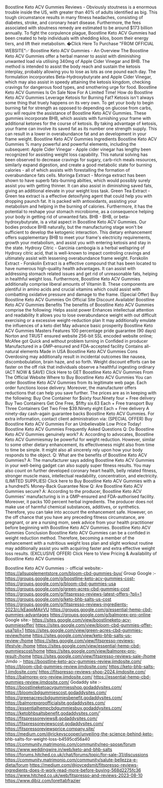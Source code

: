Boostline Keto ACV Gummies Reviews - Obviously stoutness is a enormous trouble inside the US, with greater than 40% of adults identified as big. This tough circumstance results in many fitness headaches, consisting of diabetes, stroke, and coronary heart disease. Furthermore, the fees associated with stoutness remedy are estimated to be around $173 billion annually. To fight the corpulence plague, Boostline Keto ACV Gummies had been created to help individuals with shedding kilos, boom their energy tiers, and lift their metabolism.
�Click Here To Purchase "FROM OFFICIAL WEBSITE"✅
Boostline Keto ACV Gummies - An Overview
The Boostline Keto ACV Gummies offer a herbal manner to assist with diminishing unwanted load via utilising 340mg of Apple Cider Vinegar and BHB. The method is intended to assist the body reach and sustain the ketosis interplay, probably allowing you to lose as lots as one pound each day. The formulation incorporates Beta-Hydroxybutyrate and Apple Cider Vinegar, which may also assist in speedy attaining the ketosis kingdom, checking cravings for dangerous food types, and smothering urge for food.
Boostline Keto ACV Gummies Is On Sale Now For A Limited Time!
How do Boostline Keto ACV Gummies Leverage Ketosis for Burning Fat?
Ketosis isn't always some thing that truely happens on its very own. To get your body to begin burning fat for strength as opposed to depending on glucose from carbs, you will require the assistance of Boostline Keto ACV Gummies. These gummies incorporate BHB, which assists with furnishing your frame with additional ketones for the course of ketosis. By taking advantage of ketosis, your frame can involve its saved fat as its number one strength supply. This can result in a lower in overabundance fat and an development in your frame weight.
Boostline Keto ACV Gummies Ingredients
Boostline Keto ACV Gummies % many powerful and powerful elements, including the subsequent:
Apple Cider Vinegar - Apple cider vinegar has lengthy been recognized for assisting weight loss capability. This natural solving has been observed to decrease cravings for sugary, carb-rich meals resources, similarly expand digestion, and create a good metabolic state for burning calories - all of which assists with forestalling the formation of overabundance fats cells.
Moringa Extract - Moringa extract has been shown to have superb fats-burning abilties, which would possibly surely assist you with getting thinner. It can also assist in diminishing saved fats, giving an additional elevate in your weight loss task.
Green Tea Extract - Green tea extract is a effective detoxifying agent that could help you with dropping paunch fat. It is packed with antioxidants, assisting your metabolism and helping in the burning of calories. Furthermore, it has the potential to reshape your stomach microbiome, as a consequence helping your body in getting rid of unwanted fats.
BHB - BHB, or beta-hydroxybutyrate, is a vital aspect in Boostline Keto ACV Gummies. Our bodies produce BHB naturally, but the manufacturing stage won't be sufficient to develop the ketogenic interaction. This dietary enhancement offers supplementary BHB to meet your frame's electricity requirements, growth your metabolism, and assist you with entering ketosis and stay in the state.
Hydroxy Citric - Garcinia cambogia is a herbal wellspring of Hydroxy citric acid, that is well-known to impact controling cravings and ultimately assist with lessening overabundance frame weight.
Forskolin Extract - Forskolin Extract is a effective compound that has been located to have numerous high-quality health advantages. It can assist with addressing stomach related issues and get rid of unreasonable fats, helping in healthful weight loss.
Furthermore, Boostline Keto ACV Gummies additionally comprise liberal amounts of Vitamin B. These components are plentiful in amino acids and crucial vitamins which could assist with combatting oxidative pressure and damage to the frame.
(Special Offer) Buy Boostline Keto ACV Gummies On Official Site Discount Available!
Boostline Keto ACV Gummies Benefits
The benefits of Boostline Keto ACV Gummies comprise the following:
Helps assist power
Enhances intellectual attention and readability
It allows you to lose overabundance weight with out difficult exercising or a excessive weight-reduction plan
It may additionally emulate the influences of a keto diet
May advance basic prosperity
Boostline Keto ACV Gummies Masters
Features 100 percentage pride guarantee (90 days)
Norton and TRUST ensured website
256-bit SSL encoded website online; McAfee got
Quick and without problem turning in
Confided in producer
Manufactured in a GMP-ensured and FDA-accepted facility
Contains all-natural elements
Made in USA
Boostline Keto ACV Gummies Cons
Overdosing may additionally result in incidental outcomes like nausea, discombobulation, brain haze, and so forth.
Weight discount efforts can be faster on the off risk that individuals observe a healthful ingesting ordinary
(ACT NOW & SAVE) Click Here to GET Boostline Keto ACV Gummies From The Official Website
Where to Buy Boostline Keto ACV Gummies
You can order Boostline Keto ACV Gummies from its legitimate web page. Each order functions loose delivery. Moreover, the manufacturer offers reductions that can help you save further. The prices are as in keeping with the following:
Buy One Container for $sixty four.Ninety four + Free delivery
Buy Two Containers Get One Free, $fifty six.63 Each + Free transport
Buy Three Containers Get Two Free $39.Ninety eight Each + Free delivery
A ninety-day cash-again guarantee backs Boostline Keto ACV Gummies. For extra information, contact client administration via:
(SPECIAL OFFER) Buy Boostline Keto ACV Gummies For an Unbelievable Low Price Today!
Boostline Keto ACV Gummies Frequently Asked Questions
Q: Do Boostline Keto ACV Gummies genuinely work?
A: According to advocates, Boostline Keto ACV Gummiesmay be powerful for weight reduction. However, similar to some other dietary enhancement, its effectiveness might also from time to time be simple. It might also all sincerely rely upon how your body responds to the object.
Q: What are the benefits of Boostline Keto ACV Gummies?
A: The manufacturer says adding Boostline Keto ACV Gummies in your well-being gadget can also supply super fitness results. You may also count on further developed coronary heart health, belly related fitness, stronger muscle mass, intellectual readability, concentration, and electricity.
(LIMITED SUPPLIES) Click here to Buy Boostline Keto ACV Gummies with a a hundred% Money-Back Guarantee Now
Q: Are Boostline Keto ACV Gummies secure?
A: According to the producer, Boostline Keto ACV Gummies' manufacturing is in a GMP-ensured and FDA-authorised facility. Moreover, it packs 100 percent herbal ingredients. The producer does not make use of harmful chemical substances, additives, or synthetics. Therefore, you can take into account the enhancement safe. However, on the off chance that you have any preceding fitness circumstance, are pregnant, or are a nursing mom, seek advice from your health practitioner before beginning with Boostline Keto ACV Gummies.
Boostline Keto ACV Gummies Conclusion
Boostline Keto ACV Gummies can be a confided in weight reduction method. Therefore, becoming a member of the enhancement with a nutritious weight loss plan and slight workout routine may additionally assist you with acquiring faster and extra effective weight loss results. 
(EXCLUSIVE OFFER) Click Here to View Pricing & Availability of Boostline Keto ACV Gummies


Boostline Keto ACV Gummies :-
official website:- https://allsupplementstore.com/bloom-cbd-gummies-buy/
Group Google :- https://groups.google.com/g/boostline-keto-acv-gummies-cost- 
https://groups.google.com/g/bloom-cbd-gummies-usa
 https://groups.google.com/g/green-acres-cbd-gummies-cost
 https://groups.google.com/g/fitspresso-reviews-latest-offers-?pli=1
 https://groups.google.com/g/keto-bhb-salts-us-cost
 https://groups.google.com/g/fitspresso-reviews-ingredients-2023/c/kEaqpMAirVU
 https://groups.google.com/g/essential-hemp-cbd-gummies-advantages
 https://groups.google.com/g/balmorex-pro-online
Google site:-  https://sites.google.com/view/boostlineketo-acv-gummiesoffer/ 
 https://sites.google.com/view/bloom-cbd-gummies-offer-usa?pli=1
 https://sites.google.com/view/green-acres-cbd-gummies-review/home
 https://sites.google.com/view/keto-bhb-salts-us-review-/home       https://sites.google.com/view/fitspresso-reviews-lifestyle-/home
 https://sites.google.com/view/essential-hemp-cbd-gummiescost/home
 https://sites.google.com/view/balmorex-pro-result-/home
 https://sites.google.com/view/fitspresso-reviews-sale-/home
 Jimdo  :- https://boostline-keto-acv-gummies-review.jimdosite.com/ 
https://bloom-cbd-gummies-review.jimdosite.com/
 https://keto-bhb-salts-1.jimdosite.com/
 https://fitspresso-reviews-shop-2024.jimdosite.com/
 https://balmorex-pro-review.jimdosite.com/
 https://essential-hemp-cbd-gummies-review.jimdosite.com/
 Godaddy site :- https://boostlineketoacvgummiesshop.godaddysites.com/ 
https://bloomcbdgummiescost.godaddysites.com/
 https://greenacrescbdgummiesbenefit.godaddysites.com/
 https://balmorexproofficialsite.godaddysites.com/
 https://essentialhempcbdgummiesbuy.godaddysites.com/
 https://ketobhbsaltsbenefit.godaddysites.com/'
 https://fitspressoreviews8.godaddysites.com/
 https://fitspressoreviewscost.godaddysites.com/
 https://fitspressoreviewsprice.company.site/
 https://medium.com/@rickeyscooper/unveiling-the-science-behind-keto-
 bhb-salts-for-weight-loss-b4595cd56a40
 https://community.matrimonio.com/community/neo-spose/forum
 https://www.weddingwire.in/web/keto-and-bhb-salts
 https://forums.hitched.co.uk/chat/forums/topic/for-sale-31/discussions
 https://community.matrimonio.com/community/salute-bellezza-e-dieta/forum
 https://medium.com/@joycedsmit/fitspresso-reviews-ingredients-does-it-work-read-more-before-buying-568d2275fc36
 https://www.hitched.co.uk/web/fitspresso-and-reviews-2023-08-10
 https://www.dibiz.com/lorettabfrazier

